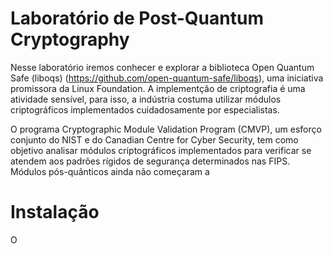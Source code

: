 # Laboratório de Post-Quantum Cryptography 

Nesse laboratório iremos conhecer e explorar a biblioteca Open Quantum Safe (liboqs) (https://github.com/open-quantum-safe/liboqs), uma iniciativa promissora da Linux Foundation. A implementção de criptografia é uma atividade sensível, para isso, a indústria costuma utilizar módulos criptográficos implementados cuidadosamente por especialistas. 

O programa Cryptographic Module Validation Program (CMVP), um esforço conjunto do NIST e do Canadian Centre for Cyber Security, tem como objetivo analisar módulos criptográficos implementados para verificar se atendem aos padrões rígidos de segurança determinados nas FIPS. Módulos pós-quânticos ainda não começaram a 

# Instalação
O 

